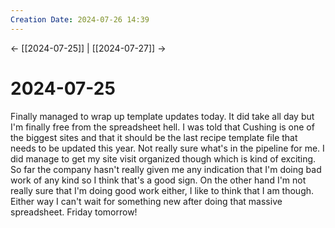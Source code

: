 ```yaml
---
Creation Date: 2024-07-26 14:39
---
```


<- [[2024-07-25]] | [[2024-07-27]]  ->

# 2024-07-25
Finally managed to wrap up template updates today. It did take all day but I'm finally free from the spreadsheet hell. I was told that Cushing is one of the biggest sites and that it should be the last recipe template file that needs to be updated this year. Not really sure what's in the pipeline for me. I did manage to get my site visit organized though which is kind of exciting. So far the company hasn't really given me any indication that I'm doing bad work of any kind so I think that's a good sign. On the other hand I'm not really sure that I'm doing good work either, I like to think that I am though. Either way I can't wait for something new after doing that massive spreadsheet. Friday tomorrow!